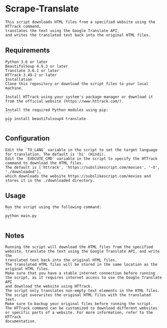# Scrape-Translate
	This script downloads HTML files from a specified website using the HTTrack command,
	translates the text using the Google Translate API,
	and writes the translated text back into the original HTML files.

## Requirements
	Python 3.6 or later
	BeautifulSoup 4.9.3 or later
	Translate 3.6.1 or later
	HTTrack 3.49-2 or later
	Installation
	Clone this repository or download the script files to your local machine.
	
	Install HTTrack using your system's package manager or download it from the official website (https://www.httrack.com/).
	
	Install the required Python modules using pip:
	```
	pip install beautifulsoup4 translate
	```
	

## Configuration
	Edit the `TO_LANG` variable in the script to set the target language for translation. The default is 'hi' (Hindi).
	Edit the `EXECUTE_CMD` variable in the script to specify the HTTrack command to download the HTML files.
	The default is ['httrack', 'https://subslikescript.com/movies', '-O', './downloaded'],
	which downloads the website https://subslikescript.com/movies and stores it in the ./downloaded directory.
## Usage
	Run the script using the following command:
	```
	python main.py
	```
    
## Notes
	Running the script will download the HTML files from the specified website, translate the text using the Google Translate API, and write the
	translated text back into the original HTML files.
	The translated HTML files will be stored in the same location as the original HTML files.
	Make sure that you have a stable internet connection before running the script, as it requires internet access to use the Google Translate API
	and download the website using HTTrack.
	The script only translates non-empty text elements in the HTML files. The script overwrites the original HTML files with the translated text.
	Make sure to backup your original files before running the script.
	The HTTrack command can be customized to download different websites or specific parts of a website. For more information, refer to the HTTrack
	documentation.
